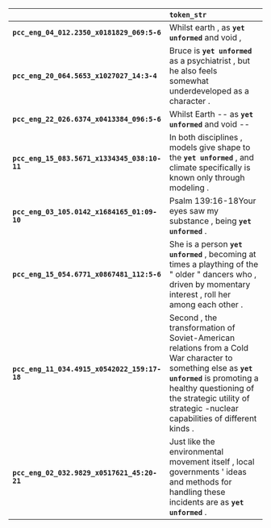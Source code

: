 |                                              | `token_str`                                                                                                                                                                                                                                    |
|:---------------------------------------------|:-----------------------------------------------------------------------------------------------------------------------------------------------------------------------------------------------------------------------------------------------|
| **`pcc_eng_04_012.2350_x0181829_069:5-6`**   | Whilst earth , as __`yet unformed`__ and void ,                                                                                                                                                                                                |
| **`pcc_eng_20_064.5653_x1027027_14:3-4`**    | Bruce is __`yet unformed`__ as a psychiatrist , but he also feels somewhat underdeveloped as a character .                                                                                                                                     |
| **`pcc_eng_22_026.6374_x0413384_096:5-6`**   | Whilst Earth -- as __`yet unformed`__ and void --                                                                                                                                                                                              |
| **`pcc_eng_15_083.5671_x1334345_038:10-11`** | In both disciplines , models give shape to the __`yet unformed`__ , and climate specifically is known only through modeling .                                                                                                                  |
| **`pcc_eng_03_105.0142_x1684165_01:09-10`**  | Psalm 139:16-18Your eyes saw my substance , being __`yet unformed`__ .                                                                                                                                                                         |
| **`pcc_eng_15_054.6771_x0867481_112:5-6`**   | She is a person __`yet unformed`__ , becoming at times a plaything of the " older " dancers who , driven by momentary interest , roll her among each other .                                                                                   |
| **`pcc_eng_11_034.4915_x0542022_159:17-18`** | Second , the transformation of Soviet-American relations from a Cold War character to something else as __`yet unformed`__ is promoting a healthy questioning of the strategic utility of strategic -nuclear capabilities of different kinds . |
| **`pcc_eng_02_032.9829_x0517621_45:20-21`**  | Just like the environmental movement itself , local governments ' ideas and methods for handling these incidents are as __`yet unformed`__ .                                                                                                   |